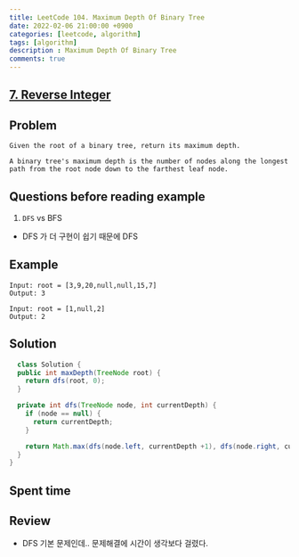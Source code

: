 ```yaml
---
title: LeetCode 104. Maximum Depth Of Binary Tree
date: 2022-02-06 21:00:00 +0900
categories: [leetcode, algorithm]
tags: [algorithm]
description : Maximum Depth Of Binary Tree
comments: true
---
```


## [7. Reverse Integer](https://leetcode.com/problems/reverse-integer/)

## Problem

```
Given the root of a binary tree, return its maximum depth.

A binary tree's maximum depth is the number of nodes along the longest path from the root node down to the farthest leaf node.
```

## Questions before reading example

1. `DFS` vs BFS
  * DFS 가 더 구현이 쉽기 때문에 DFS

## Example

```
Input: root = [3,9,20,null,null,15,7]
Output: 3

Input: root = [1,null,2]
Output: 2
```

## Solution

```java
  class Solution {
  public int maxDepth(TreeNode root) {
    return dfs(root, 0);
  }

  private int dfs(TreeNode node, int currentDepth) {
    if (node == null) {
      return currentDepth;
    }

    return Math.max(dfs(node.left, currentDepth +1), dfs(node.right, currentDepth + 1));
  }
}
```

## Spent time


## Review

* DFS 기본 문제인데.. 문제해결에 시간이 생각보다 걸렸다.

